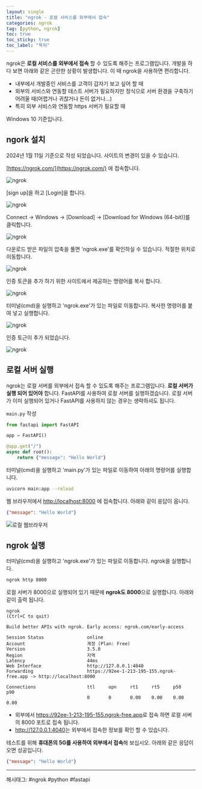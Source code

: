 ```yaml
---
layout: single
title: "ngrok - 로컬 서비스를 외부에서 접속"
categories: ngrok
tag: [python, ngrok]
toc: true
toc_sticky: true
toc_label: "목차"
---
```

ngrok은 **로컬 서비스를 외부에서 접속** 할 수 있도록 해주는 프로그램입니다. 개발을 하다 보면 아래와 같은 곤란한 상황이 발생합니다. 이 때 ngrok을 사용하면 편리합니다.

- 내부에서 개발중인 서비스를 고객이 갑자기 보고 싶어 할 때
- 외부의 서비스와 연동할 테스트 서버가 필요하지만 정식으로 서버 환경을 구축하기 어려울 때(어렵거나 귀찮거나 돈이 없거나...)
- 특히 외부 서비스와 연동할 https 서버가 필요할 때

Windows 10 기준입니다.

## ngork 설치

2024년 1월 11일 기준으로 작성 되었습니다. 사이트의 변경이 있을 수 있습니다.

[https://ngrok.com/](https://ngrok.com/) 에 접속합니다.

![ngrok]({{site.url}}/images/ngrok/ngrok-01_01.png)

[sign up]을 하고 [Login]을 합니다.

![ngrok]({{site.url}}/images/ngrok/ngrok-01_02.png)

Connect -> Windows -> [Download] -> [Download for Windows (64-bit)]를 클릭합니다.

![ngrok]({{site.url}}/images/ngrok/ngrok-01_03.png)

다운로드 받은 파일의 압축을 풀면 'ngrok.exe'를 확인하실 수 있습니다. 적절한 위치로 이동합니다.

![ngrok]({{site.url}}/images/ngrok/ngrok-01_04.png)

인증 토큰을 추가 하기 위한 사이트에서 제공하는 명령어를 복사 합니다.

![ngrok]({{site.url}}/images/ngrok/ngrok-01_05.png)

터미널(cmd)을 실행하고 'ngrok.exe'가 있는 파일로 이동합니다. 복사한 명령어를 붙여 넣고 실행합니다.

![ngrok]({{site.url}}/images/ngrok/ngrok-01_06.png)

인증 토근이 추가 되었습니다.

![ngrok]({{site.url}}/images/ngrok/ngrok-01_07.png)

## 로컬 서버 실행

ngrok는 로컬 서버를 외부에서 접속 할 수 있도록 해주는 프로그램입니다. **로컬 서버가 실행 되어 있어야** 합니다. FastAPI를 사용하여 로컬 서버를 실행하겠습니다. 로컬 서버가 이미 실행되어 있거나 FastAPI를 사용하지 않는 경우는 생략하셔도 됩니다.

`main.py` 작성

```python
from fastapi import FastAPI

app = FastAPI()

@app.get("/")
async def root():
    return {"message": "Hello World"}
```

터미널(cmd)을 실행하고 'main.py'가 있는 파일로 이동하여 아래의 명령어를 실행합니다.

```bash
uvicorn main:app --reload
```

웹 브라우저에서 <http://localhost:8000> 에 접속합니다. 아래와 같이 응답이 옵니다.

```json
{"message": "Hello World"}
```

![로컬 웹브라우저]({{site.url}}/images/ngrok/ngrok-01_08.png)

## ngrok 실행

터미널(cmd)을 실행하고 'ngrok.exe'가 있는 파일로 이동합니다. ngrok을 실행합니다.

```bash
ngrok http 8000
```

로컬 서버가 8000으로 실행되어 있기 때문에 **ngrok도 8000**으로 실행합니다. 아래와 같이 출력 됩니다.

```shell
ngrok                                                                                                                                                                                            (Ctrl+C to quit)

Build better APIs with ngrok. Early access: ngrok.com/early-access

Session Status                online
Account                       계정 (Plan: Free)
Version                       3.5.0
Region                        지역
Latency                       44ms
Web Interface                 http://127.0.0.1:4040
Forwarding                    https://92ee-1-213-195-155.ngrok-free.app -> http://localhost:8000

Connections                   ttl     opn     rt1     rt5     p50     p90     
                              0       0       0.00    0.00    0.00    0.00   
```

- 외부에서 <https://92ee-1-213-195-155.ngrok-free.app>로 접속 하면 로컬 서버의 8000 포트로 접속 됩니다.
- <http://127.0.0.1:4040>는 외부에서 접속한 정보를 확인 할 수 있습니다.

테스트를 위해 **휴대폰의 5G를 사용하여 외부에서 접속**해 보십시오. 아래와 같은 응답이 오면 성공입니다.

```json
{"message": "Hello World"}
```

---

해시태그: #ngrok #python #fastapi
